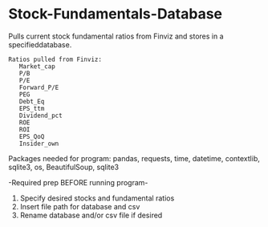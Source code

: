 # Stock-Fundamentals-Database
Pulls current stock fundamental ratios from Finviz and stores in a specifieddatabase.
    
    Ratios pulled from Finviz:
       Market_cap
       P/B
       P/E
       Forward_P/E
       PEG
       Debt_Eq
       EPS_ttm
       Dividend_pct
       ROE
       ROI
       EPS_QoQ
       Insider_own


Packages needed for program: pandas, requests, time, datetime, contextlib, sqlite3, os, BeautifulSoup, sqlite3


-Required prep BEFORE running program-
1. Specify desired stocks and fundamental ratios
2. Insert file path for database and csv
3. Rename database and/or csv file if desired
